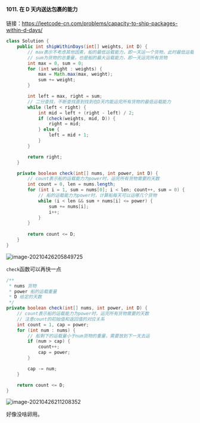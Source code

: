 #### 1011. 在 D 天内送达包裹的能力

链接：https://leetcode-cn.com/problems/capacity-to-ship-packages-within-d-days/

```java
class Solution {
    public int shipWithinDays(int[] weights, int D) {
        // max表示不考虑其他因素，船的最低运载能力，即一天运一个货物，此时最低运载能力就是所有货物里最重的
        // sum为货物的总重量，也是船的最大运载能力，即一天运完所有货物
        int max = 0, sum = 0;
        for (int weight : weights) {
            max = Math.max(max, weight);
            sum += weight;
        }

        int left = max, right = sum;
        // 二分查找，不断查找直到找到在D天内能运完所有货物的最低运载能力
        while (left < right) {
            int mid = left + (right - left) / 2;
            if (check(weights, mid, D)) {
                right = mid;
            } else {
                left = mid + 1;
            }
        }

        return right;
    }

    private boolean check(int[] nums, int power, int D) {
        // count表示船的运载能力为power时，运完所有货物需要的天数
        int count = 0, len = nums.length;
        for (int i = 1, sum = nums[0]; i < len; count++, sum = 0) {
            // 船的运载能力为power时，计算船每天可以运哪几个货物
            while (i < len && sum + nums[i] <= power) {
                sum += nums[i];
                i++;
            }
        }
        
        return count <= D;
    }
}
```

![image-20210426205849725](C:\Users\lxp\AppData\Roaming\Typora\typora-user-images\image-20210426205849725.png)

`check`函数可以再快一点

```java
/**
 * nums 货物
 * power 船的运载重量
 * D 给定的天数
 */
private boolean check(int[] nums, int power, int D) {
    // count表示船的运载能力为power时，运完所有货物需要的天数
    // 注意count的初始值和返回值的对应关系 
    int count = 1, cap = power;
    for (int num : nums) {
        // 船剩下的运载量小于num货物的重量，需要放到下一天去运
        if (num > cap) {
            count++;
            cap = power;
        }

        cap -= num;
    }

    return count <= D;
}
```

![image-20210426211208352](C:\Users\lxp\AppData\Roaming\Typora\typora-user-images\image-20210426211208352.png)

好像没啥卵用。